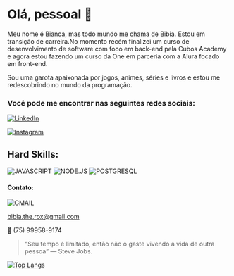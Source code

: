 # Olá, pessoal 👋

Meu nome é Bianca, mas todo mundo me chama de Bibia. Estou em transição de carreira.No momento recém finalizei um curso de desenvolvimento de software com foco em back-end pela Cubos Academy e agora estou fazendo um curso da One em parceria com a Alura focado em front-end.

Sou uma garota apaixonada por jogos, animes, séries e livros e estou me redescobrindo no mundo da programação.

### Você pode me encontrar nas seguintes redes sociais:

[![LinkedIn](https://img.shields.io/badge/LinkedIn-0077B5?style=for-the-badge&logo=linkedin&logoColor=white)](https://www.linkedin.com/in/bianca-santos-de-carvalho-albernaz-072914116/)

[![Instagram](https://img.shields.io/badge/Instagram-E4405F?style=for-the-badge&logo=instagram&logoColor=white)](https://www.instagram.com/BibiaTheRox/)



## Hard Skills:

![JAVASCRIPT](https://img.shields.io/badge/JavaScript-323330?style=for-the-badge&logo=javascript&logoColor=F7DF1E) ![NODE.JS](https://img.shields.io/badge/Node%20js-339933?style=for-the-badge&logo=nodedotjs&logoColor=white) ![POSTGRESQL](https://img.shields.io/badge/PostgreSQL-316192?style=for-the-badge&logo=postgresql&logoColor=white)




#### Contato:

![GMAIL](https://img.shields.io/badge/Gmail-D14836?style=for-the-badge&logo=gmail&logoColor=white)

bibia.the.rox@gmail.com

:iphone: (75) 99958-9174

> “Seu tempo é limitado, então não o gaste vivendo a vida de outra pessoa” — Steve Jobs.

[![Top Langs](https://github-readme-stats.vercel.app/api/top-langs/?username=BibiaTheRox)](https://github.com/BibiaTheRox/github-readme-stats)
